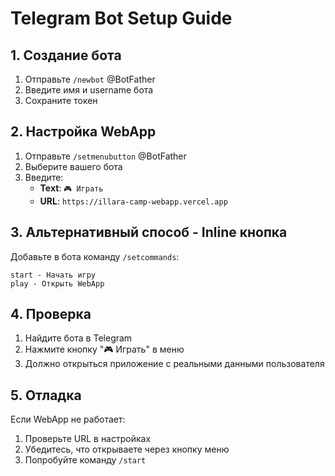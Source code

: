 # Telegram Bot Setup Guide

## 1. Создание бота
1. Отправьте `/newbot` @BotFather
2. Введите имя и username бота
3. Сохраните токен

## 2. Настройка WebApp
1. Отправьте `/setmenubutton` @BotFather
2. Выберите вашего бота
3. Введите:
   - **Text**: `🎮 Играть`
   - **URL**: `https://illara-camp-webapp.vercel.app`

## 3. Альтернативный способ - Inline кнопка
Добавьте в бота команду `/setcommands`:
```
start - Начать игру
play - Открыть WebApp
```

## 4. Проверка
1. Найдите бота в Telegram
2. Нажмите кнопку "🎮 Играть" в меню
3. Должно открыться приложение с реальными данными пользователя

## 5. Отладка
Если WebApp не работает:
1. Проверьте URL в настройках
2. Убедитесь, что открываете через кнопку меню
3. Попробуйте команду `/start`
